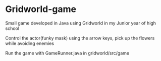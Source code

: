 Gridworld-game
==============

Small game developed in Java using Gridworld in my Junior year of high school

Control the actor(funky mask) using the arrow keys, pick up the flowers while avoiding enemies

Run the game with GameRunner.java in gridworld/src/game
